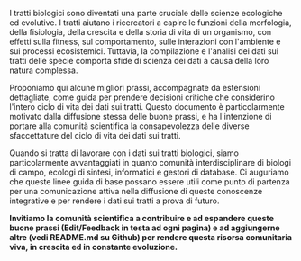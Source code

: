 I tratti biologici sono diventati una parte cruciale delle scienze ecologiche ed evolutive. I tratti aiutano i ricercatori a capire le funzioni della morfologia, della fisiologia, della crescita e della storia di vita di un organismo, con effetti sulla fitness, sul comportamento, sulle interazioni con l'ambiente e sui processi ecosistemici. Tuttavia, la compilazione e l'analisi dei dati sui tratti delle specie comporta sfide di scienza dei dati a causa della loro natura complessa. 

Proponiamo qui alcune migliori prassi, accompagnate da estensioni dettagliate, come guida per prendere decisioni critiche che considerino l'intero ciclo di vita dei dati sui tratti. Questo documento è particolarmente motivato dalla diffusione stessa delle buone prassi, e ha l'intenzione di portare alla comunità scientifica la consapevolezza delle diverse sfaccettature del ciclo di vita dei dati sui tratti. 

Quando si tratta di lavorare con i dati sui tratti biologici, siamo particolarmente avvantaggiati in quanto comunità interdisciplinare di biologi di campo, ecologi di sintesi, informatici e gestori di database. Ci auguriamo che queste linee guida di base possano essere utili come punto di partenza per una comunicazione attiva nella diffusione di queste conoscenze integrative e per rendere i dati sui tratti a prova di futuro.

**Invitiamo la comunità scientifica a contribuire e ad espandere queste buone prassi (Edit/Feedback in testa ad ogni pagina) e ad aggiungerne altre (vedi README.md su Github) per rendere questa risorsa comunitaria viva, in crescita ed in constante evoluzione.**
